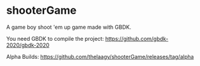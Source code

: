 # shooterGame
A game boy shoot 'em up game made with GBDK.

You need GBDK to compile the project: https://github.com/gbdk-2020/gbdk-2020

Alpha Builds: https://github.com/thelaagy/shooterGame/releases/tag/alpha
